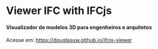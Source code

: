 # Viewer IFC with IFCjs

#### Visualizador de modelos 3D para engenheiros e arquitetos

Acesse em: https://douglasuw.github.io/ifcjs-viewer